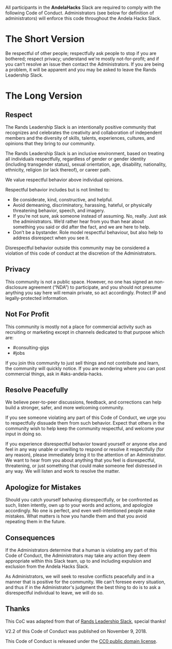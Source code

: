 All participants in the **AndelaHacks** Slack are required to comply with the following Code of Conduct. Administrators (see below for definition of administrators) will enforce this code throughout the Andela Hacks Slack.

# The Short Version

Be respectful of other people; respectfully ask people to stop if you are bothered; respect privacy; understand we're mostly not-for-profit; and if you can’t resolve an issue then contact the Administrators. If you are being a problem, it will be apparent and you may be asked to leave the Rands Leadership Slack.

# The Long Version

## Respect

The Rands Leadership Slack is an intentionally positive community that recognizes and celebrates the creativity and collaboration of independent members and the diversity of skills, talents, experiences, cultures, and opinions that they bring to our community.

The Rands Leadership Slack is an inclusive environment, based on treating all individuals respectfully, regardless of gender or gender identity (including transgender status), sexual orientation, age, disability, nationality, ethnicity, religion (or lack thereof), or career path.

We value respectful behavior above individual opinions.

Respectful behavior includes but is not limited to:

* Be considerate, kind, constructive, and helpful.
* Avoid demeaning, discriminatory, harassing, hateful, or physically threatening behavior, speech, and imagery.
* If you’re not sure, ask someone instead of assuming. No, really. Just ask the administrators. We’d rather hear from you than hear about something you said or did after the fact, and we are here to help.
* Don’t be a bystander. Role model respectful behaviour, but also help to address disrespect when you see it. 

Disrespectful behavior outside this community may be considered a violation of this code of conduct at the discretion of the Administrators.

## Privacy

This community is not a public space. However, no one has signed an non-disclosure agreement (“NDA”) to participate, and you should not presume anything you say here will remain private, so act accordingly. Protect IP and legally-protected information.

## Not For Profit

This community is mostly not a place for commercial activity such as recruiting or marketing except in channels dedicated to that purpose which are:

* #consulting-gigs
* #jobs

If you join this community to just sell things and not contribute and learn, the community will quickly notice. If you are wondering where you can post commercial things, ask in #aks-andela-hacks. 

## Resolve Peacefully

We believe peer-to-peer discussions, feedback, and corrections can help build a stronger, safer, and more welcoming community.

If you see someone violating any part of this Code of Conduct, we urge you to respectfully dissuade them from such behavior. Expect that others in the community wish to help keep the community respectful, and welcome your input in doing so.

If you experience disrespectful behavior toward yourself or anyone else and feel in any way unable or unwilling to respond or resolve it respectfully (for any reason), please immediately bring it to the attention of an Administrator. We want to hear from you about anything that you feel is disrespectful, threatening, or just something that could make someone feel distressed in any way. We will listen and work to resolve the matter.

## Apologize for Mistakes

Should you catch yourself behaving disrespectfully, or be confronted as such, listen intently, own up to your words and actions, and apologize accordingly. No one is perfect, and even well-intentioned people make mistakes. What matters is how you handle them and that you avoid repeating them in the future.

## Consequences

If the Administrators determine that a human is violating any part of this Code of Conduct, the Administrators may take any action they deem appropriate within this Slack team, up to and including expulsion and exclusion from the Andela Hacks Slack.

As Administrators, we will seek to resolve conflicts peacefully and in a manner that is positive for the community. We can’t foresee every situation, and thus if in the Administrator's judgment the best thing to do is to ask a disrespectful individual to leave, we will do so. 


## Thanks

This CoC was adapted from that of [Rands Leadership Slack](https://github.com/randsleadershipslack/documents-and-resources/blob/master/code-of-conduct.md), special thanks!

V2.2 of this Code of Conduct was published on November 9, 2018.

This Code of Conduct is released under the [CC0 public domain license](https://creativecommons.org/publicdomain/zero/1.0/).
